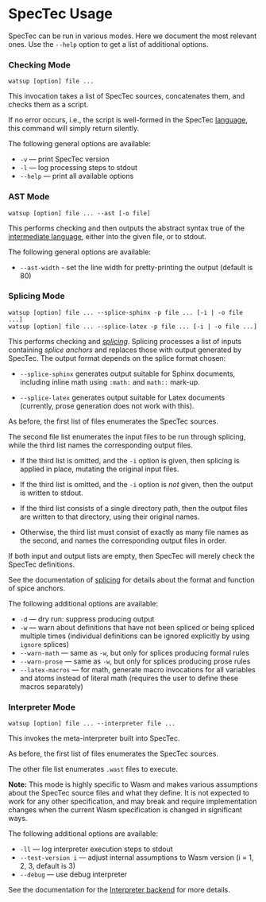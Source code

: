 # SpecTec Usage

SpecTec can be run in various modes.
Here we document the most relevant ones.
Use the `--help` option to get a list of additional options.


### Checking Mode

```
watsup [option] file ...
```
This invocation takes a list of SpecTec sources,
concatenates them,
and checks them as a script.

If no error occurs,
i.e., the script is well-formed in the SpecTec [language](Language.md),
this command will simply return silently.

The following general options are available:

* `-v` — print SpecTec version
* `-l` — log processing steps to stdout
* `--help` — print all available options


### AST Mode

```
watsup [option] file ... --ast [-o file]
```
This performs checking and then outputs the abstract syntax true of the [intermediate language](IL.md),
either into the given file, or to stdout.

The following general options are available:

* `--ast-width` - set the line width for pretty-printing the output (default is 80)


### Splicing Mode

```
watsup [option] file ... --splice-sphinx -p file ... [-i | -o file ...]
watsup [option] file ... --splice-latex -p file ... [-i | -o file ...]
```
This performs checking and [*splicing*](Splicing.md).
Splicing processes a list of inputs containing *splice anchors*
and replaces those with output generated by SpecTec.
The output format depends on the splice format chosen:

* `--splice-sphinx` generates output suitable for Sphinx documents,
  including inline math using `:math:` and `math::` mark-up.

* `--splice-latex` generates output suitable for Latex documents
  (currently, prose generation does not work with this).

As before, the first list of files enumerates the SpecTec sources.

The second file list enumerates the input files to be run through splicing,
while the third list names the corresponding output files.

* If the third list is omitted,
  and the `-i` option is given,
  then splicing is applied in place,
  mutating the original input files.

* If the third list is omitted,
  and the `-i` option is *not* given,
  then the output is written to stdout.

* If the third list consists of a single directory path,
  then the output files are written to that directory,
  using their original names.

* Otherwise, the third list must consist of exactly as many file names as the second,
  and names the corresponding output files in order.

If both input and output lists are empty,
then SpecTec will merely check the SpecTec definitions.

See the documentation of [splicing](Splicing.md) for details about the format and function of spice anchors.

The following additional options are available:

* `-d` — dry run: suppress producing output
* `-w` — warn about definitions that have not been spliced or being spliced multiple times
  (individual definitions can be ignored explicitly by using `ignore` splices)
* `--warn-math` — same as `-w`, but only for splices producing formal rules
* `--warn-prose` — same as `-w`, but only for splices producing prose rules
* `--latex-macros` — for math, generate macro invocations for all variables and atoms
  instead of literal math
  (requires the user to define these macros separately)


### Interpreter Mode

```
watsup [option] file ... --interpreter file ...
```
This invokes the meta-interpreter built into SpecTec.

As before, the first list of files enumerates the SpecTec sources.

The other file list enumerates `.wast` files to execute.

**Note:** This mode is highly specific to Wasm
and makes various assumptions about the SpecTec source files and what they define.
It is not expected to work for any other specification,
and may break and require implementation changes when the current Wasm specification is changed in significant ways.

The following additional options are available:

* `-ll` — log interpreter execution steps to stdout
* `--test-version i` — adjust internal assumptions to Wasm version (i = 1, 2, 3, default is 3)
* `--debug` — use debug interpreter

See the documentation for the [Interpreter backend](Interpreter.md) for more details.
